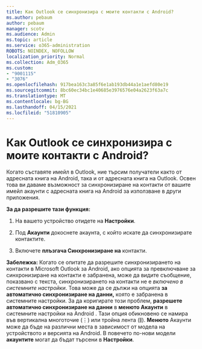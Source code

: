 ```yaml
---
title: Как Outlook се синхронизира с моите контакти с Android?
ms.author: pebaum
author: pebaum
manager: scotv
ms.audience: Admin
ms.topic: article
ms.service: o365-administration
ROBOTS: NOINDEX, NOFOLLOW
localization_priority: Normal
ms.collection: Adm_O365
ms.custom:
- "9001115"
- "3076"
ms.openlocfilehash: 917bea163c3a85f6e1ab193db44a1e1aefd80e19
ms.sourcegitcommit: 8bc60ec34bc1e40685e3976576e04a2623f63a7c
ms.translationtype: MT
ms.contentlocale: bg-BG
ms.lasthandoff: 04/15/2021
ms.locfileid: "51810905"
---
```

# <a name="how-does-outlook-sync-with-my-android-contacts"></a>Как Outlook се синхронизира с моите контакти с Android?

Когато съставяте имейл в Outlook, ние търсим получатели както от адресната книга на Android, така и от адресната книга на Outlook. Освен това ви даваме възможност за синхронизиране на контакти от вашите имейл акаунти с адресната книга на Android за използване в други приложения. 
 
**За да разрешите тази функция:**
 
1. На вашето устройство отидете на **Настройки**.

2. Под **Акаунти** докоснете акаунта, с който искате да синхронизирате контактите.

3. Включете **плъзгача Синхронизиране на** контакти.
 
**Забележка:** Когато се опитате да разрешите синхронизирането на контакти в  Microsoft Outlook за Android, ако опцията за превключване за синхронизиране на контакти е забранена, може да видите съобщение, показвано с текста, синхронизирането на контакти не е *включено в системните настройки*. Това може да се дължи на опцията **за автоматично синхронизиране на данни,** която е забранена в системните настройки. За да коригирате този проблем, **разрешете автоматично синхронизиране на данни** в **менюто Акаунти** в системните настройки на Android .  Тази опция обикновено се намира във вертикална многоточие (⋮) или тройна лента (⫼). **Менюто** Акаунти може да бъде на различни места в зависимост от модела на устройството и версията на Android. В повечето по-нови модели **акаунтите** могат да бъдат търсени в **Настройки**.